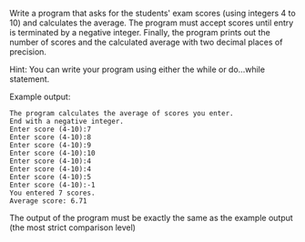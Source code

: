 
Write a program that asks for the students' exam scores (using integers 4 to 10) and calculates the average. The program must accept scores until entry is terminated by a negative integer. Finally, the program prints out the number of scores and the calculated average with two decimal places of precision.

Hint:
You can write your program using either the while or do...while statement.

Example output:
```
The program calculates the average of scores you enter.
End with a negative integer.
Enter score (4-10):7
Enter score (4-10):8
Enter score (4-10):9
Enter score (4-10):10
Enter score (4-10):4
Enter score (4-10):4
Enter score (4-10):5
Enter score (4-10):-1
You entered 7 scores.
Average score: 6.71
```

The output of the program must be exactly the same as the example output (the most strict comparison level)